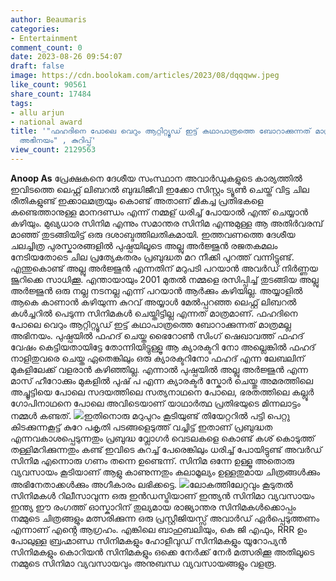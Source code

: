 ```yaml
---
author: Beaumaris
categories:
- Entertainment
comment_count: 0
date: 2023-08-26 09:54:07
draft: false
image: https://cdn.boolokam.com/articles/2023/08/dqqqww.jpeg
like_count: 90561
share_count: 17484
tags:
- allu arjun
- national award
title: '"ഫഹദിനെ പോലെ വെറും ആറ്റിറ്റ്യൂഡ് ഇട്ട് കഥാപാത്രത്തെ ബോറാക്കുന്നത് മാത്രമല്ല
  അഭിനയം" , കുറിപ്പ്'
view_count: 2129563
---
```


**Anoop As** പ്രേക്ഷകനെ ദേശീയ സംസ്ഥാന അവാർഡുകളുടെ കാര്യത്തിൽ ഇവിടത്തെ ലെഫ്റ്റ് ലിബറൽ ബുദ്ധിജീവി ഇക്കോ സിസ്റ്റം ട്യൂൺ ചെയ്ത് വിട്ട ചില രീതികളുണ്ട് ഇക്കാലമത്രയും കൊണ്ട് അതാണ് മികച്ച പ്രതിഭകളെ കണ്ടെത്താനുള്ള മാനദണ്ഡം എന്ന് നമ്മള് ധരിച്ച് പോയാൽ എന്ത് ചെയ്യാൻ കഴിയും. മുഖ്യധാര സിനിമ എന്നും സമാന്തര സിനിമ എന്നുമുള്ള ആ അതിർവരമ്പ് മാഞ്ഞ് തുടങ്ങിയിട്ട് ഒരു ദശാബ്ദത്തിലതികമായി. ഇത്തവണത്തെ ദേശീയ ചലച്ചിത്ര പുരസ്കാരങ്ങളിൽ പുഷ്പയിലൂടെ അല്ലു അർജ്ജുൻ രജതകമലം നേടിയതോടെ ചില പ്രത്യേകതരം പ്രബുദ്ധത മറ നീക്കി പുറത്ത് വന്നിട്ടുണ്ട്. എന്തുകൊണ്ട് അല്ലു അർജ്ജുൻ എന്നതിന് മറുപടി പറയാൻ അവർഡ് നിർണ്ണയ ജൂറിക്കെ സാധിക്കൂ. എന്തായായും 2001 മുതൽ നമ്മളെ രസിപ്പിച്ച് തുടങ്ങിയ അല്ലു അർജ്ജുൻ ഒരു നല്ല നടനല്ല എന്ന് പറയാൻ ആർക്കും കഴിയില്ല. അയ്യാളിൽ ആകെ കാണാൻ കഴിയുന്ന കുറവ് അയ്യാൾ മേൽപ്പറഞ്ഞ ലെഫ്റ്റ് ലിബറൽ കൾച്ചറിൽ പെടുന്ന സിനിമകൾ ചെയ്തിട്ടില്ല എന്നത് മാത്രമാണ്. ഫഹദിനെ പോലെ വെറും ആറ്റിറ്റ്യൂഡ് ഇട്ട് കഥാപാത്രത്തെ ബോറാക്കുന്നത് മാത്രമല്ല അഭിനയം. പുഷ്പയിൽ ഫഹദ് ചെയ്ത ഭൈറോൺ സിംഗ് ഷെഖാവത്ത് ഫഹദ് വേഷം കെട്ടിയതായിട്ടേ തോന്നിയിട്ടുള്ളൂ ആ ക്യാരക്ടറി നോ അല്ലെങ്കിൽ ഫഹദ് നാളിതുവരെ ചെയ്ത ഏതെങ്കിലും ഒരു ക്യാരക്ടറിനോ ഫഹദ് എന്ന ലേബലിന് മുകളിലേക്ക് വളരാൻ കഴിഞ്ഞില്ല. എന്നാൽ പുഷ്പയിൽ അല്ലു അർജ്ജുൻ എന്ന മാസ് ഹീറോക്കും മുകളിൽ പുഷ് പ എന്ന ക്യാരക്ടർ സ്കോർ ചെയ്തു അമരത്തിലെ അച്ചൂട്ടിയെ പോലെ സദയത്തിലെ സത്യനാഥനെ പോലെ, ഭരതത്തിലെ കല്ലൂർ ഗോപിനാഥനെ പോലെ അവിടെയാണ് യാഥാർത്ഥ പ്രതിഭയുടെ മിന്നലാട്ടം നമ്മൾ കണ്ടത്. ![](https://cdn.boolokam.com/articles/2023/08/dqqqww.jpeg)ഇതിനൊരു മറുപുറം കൂടിയുണ്ട് തിയേറ്ററിൽ പട്ടി പെറ്റു കിടക്കുന്നകൂട്ട് കുറേ പകൃതി പടങ്ങളെടുത്ത് വച്ചിട്ട് ഇതാണ് പ്രബുദ്ധത എന്നവകാശപ്പെടുന്നതും പ്രബുദ്ധ വ്ലോഗർ വെടലകളെ കൊണ്ട് കശ് കൊടുത്ത് തള്ളിമറിക്കുന്നതും കണ്ട് ഇവിടെ കുറച്ച് പേരെങ്കിലും ധരിച്ച് പോയിട്ടുണ്ട് അവർഡ് സിനിമ എന്നൊരു ഗണം തന്നെ ഉണ്ടെന്ന്. സിനിമ ഒന്നേ ഉള്ളൂ അതൊരു വ്യവസായം കൂടിയാണ് ആളു കാണുന്നതും കലാമൂല്യം ഉള്ളതുമായ ചിത്രങ്ങൾക്കും അഭിനേതാക്കൾക്കും അഗീകാരം ലഭിക്കട്ടെ. ![](https://cdn.boolokam.com/articles/2023/08/qddd.webp)ലോകത്തിലേറ്റവും കൂടുതൽ സിനിമകൾ റിലീസാവുന്ന ഒരു ഇൻഡസ്ട്രിയാണ് ഇന്ത്യൻ സിനിമാ വ്യവസായം ഇന്ത്യ ഈ രംഗത്ത് ഓസ്കാറിന് തുല്യമായ രാജ്യാന്തര സിനിമകൾക്കൊപ്പം നമ്മുടെ ചിത്രങ്ങളും മത്സരിക്കുന്ന ഒരു പ്രസ്റ്റീജിയസ്സ് അവാർഡ് ഏർപ്പെടുത്തണം എന്നാണ് എൻ്റെ ആഗ്രഹം. എങ്കിലെ ബാഹുബലിയും, കെ ജി എഫും, RRR ഉം പോലുള്ള ബ്രഹ്മാണ്ഡ സിനിമകളും ഹോളീവുഡ് സിനിമകളും യൂറോപ്യൻ സിനിമകളും കൊറിയൻ സിനിമകളും ഒക്കെ നേർക്ക് നേർ മത്സരിക്കൂ അതിലൂടെ നമ്മുടെ സിനിമാ വ്യവസായവും അനുബന്ധ വ്യവസായങ്ങളും വളരൂ.